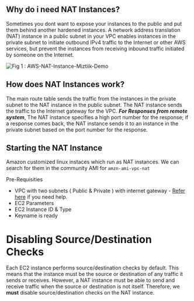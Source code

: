 ## Why do i need NAT Instances?
Sometimes you dont want to expose your instances to the public and put them behind another hardened instances. A network address translation (NAT) instance in a public subnet in your VPC enables instances in the private subnet to initiate outbound IPv4 traffic to the Internet or other AWS services, but prevent the instances from receiving inbound traffic initiated by someone on the Internet.

![Fig 1 : AWS-NAT-Instance-Miztiik-Demo](https://github.com/miztiik/AWS-Demos/blob/master/img/VPC-NAT-Instance.png)

## How does NAT Instances work?

The main route table sends the traffic from the instances in the private subnet to the NAT instance in the public subnet. The NAT instance sends the traffic to the Internet gateway for the VPC.
_**For Responses from remote system**_, The NAT instance specifies a high port number for the response; if a response comes back, the NAT instance sends it to an instance in the private subnet based on the port number for the response.



## Starting the NAT Instance
Amazon customized linux instaces which run as NAT instances. We can search for them in the community AMI for `amzn-ami-vpc-nat`

Pre-Requisities
 - VPC with two subnets ( Public & Private ) with internet gateway - [Refer here](https://github.com/miztiik/AWS-Demos/tree/master/How-To/setup-multi-az-vpc-from-scratch-using-boto) if you need help.
 - EC2 Parameters
  - EC2 Instance ID & Type
  - Keyname is ready

# Disabling Source/Destination Checks
Each EC2 instance performs source/destination checks by default. This means that the instance must be the source or destination of any traffic it sends or receives. However, a NAT instance must be able to send and receive traffic when the source or destination is not itself. Therefore, we **must** disable source/destination checks on the NAT instance.

